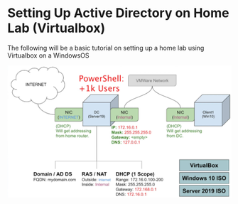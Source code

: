 # Setting Up Active Directory on Home Lab (Virtualbox)

The following will be a basic tutorial on setting up a home lab using Virtualbox on a WindowsOS

![alt text](https://github.com/bqazi/home_lab_vb/blob/main/images/home_lab_vm_outline.png)
